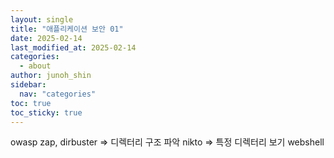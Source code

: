 ```yaml
---
layout: single
title: "애플리케이션 보안 01"
date: 2025-02-14
last_modified_at: 2025-02-14
categories:
  - about
author: junoh_shin
sidebar:
  nav: "categories"
toc: true
toc_sticky: true
---
```


owasp zap, dirbuster => 디렉터리 구조 파악
nikto => 특정 디렉터리 보기
webshell
